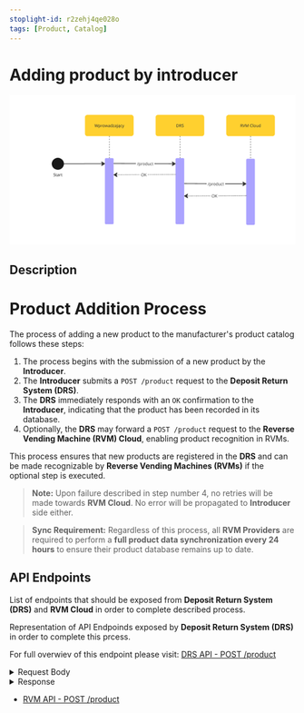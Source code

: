 ```yaml
---
stoplight-id: r2zehj4qe028o
tags: [Product, Catalog]
---
```

# Adding product by introducer
![NewProductAdded.png](../../assets/images/NewProductAdded.png)

## Description
# Product Addition Process  

The process of adding a new product to the manufacturer's product catalog follows these steps:  

1. The process begins with the submission of a new product by the **Introducer**.  
2. The **Introducer** submits a `POST /product` request to the **Deposit Return System (DRS)**.  
3. The **DRS** immediately responds with an `OK` confirmation to the **Introducer**, indicating that the product has been recorded in its database.  
4. Optionally, the **DRS** may forward a `POST /product` request to the **Reverse Vending Machine (RVM) Cloud**, enabling product recognition in RVMs. 

This process ensures that new products are registered in the **DRS** and can be made recognizable by **Reverse Vending Machines (RVMs)** if the optional step is executed.  

> **Note:** Upon failure described in step number 4, no retries will be made towards **RVM Cloud**. No error will be propagated to **Introducer** side either.  

> **Sync Requirement:** Regardless of this process, all **RVM Providers** are required to perform a **full product data synchronization every 24 hours** to ensure their product database remains up to date.  

## API Endpoints  
List of endpoints that should be exposed from **Deposit Return System (DRS)** and **RVM Cloud** in order to complete described process.
<!--
type: tab
title: DRS
-->
Representation of API Endpoinds exposed by **Deposit Return System (DRS)** in order to complete this prcess.

For full overwiev of this endpoint please visit: [DRS API - POST /product](https://kaucja.stoplight.io/docs/rvm-api/drs-openapi.yaml/paths/~1product/post)  

<details>

<summary>Request Body</summary>

```yaml json_schema
  $ref: '../../drs-openapi.yaml#/components/schemas/ProductPost'
```
</details>


<details>

<summary>Response</summary>

```yaml json_schema
  {
  "type": "object",
  "properties": {
    "id": {
      "type": "string"
    }
  }
}
```
</details>

<!--
type: tab
title: RVM
-->
- [RVM API - POST /product](https://kaucja.stoplight.io/docs/rvm-api/rvm-openapi.yaml/paths/~1product/post)  

<!-- type: tab-end -->